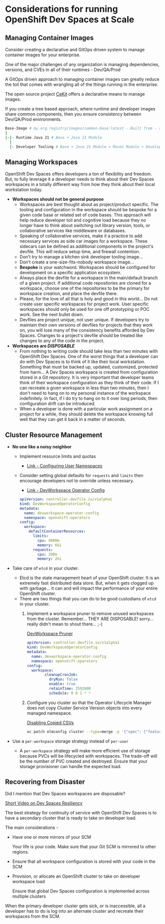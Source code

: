 # Considerations for running OpenShift Dev Spaces at Scale

## Managing Container Images

Consider creating a declarative and GitOps driven system to manage container images for your enterprise.

One of the major challenges of any organization is managing dependencies, versions, and CVEs in all of their runtimes - Dev/QA/Prod

A GitOps driven approach to managing container images can greatly reduce the toil that comes with wrangling all of the things running in the enterprise.

The open source project [CeKit](https://cekit.io) offers a declarative means to manage images.  

If you create a tree based approach, where runtime and developer images share common components, then you ensure consistency between Dev/QA/Prod environments.

```bash
Base-Image # my.org.registry/images/common-base:latest - Built from - registry.access.redhat.com/ubi9 + org specific dependencies
|
|-|- Runtime Java 21 # Base + Java 21 Module
  |
  |- Developer Tooling # Base + Java 21 Module + Maven Module + Developer Common Module
```

## Managing Workspaces

OpenShift Dev Spaces offers developers a ton of flexibility and freedom.  But, to fully leverage it a developer needs to think about their Dev Spaces workspaces in a totally different way from how they think about their local workstation today.

* __Workspaces should not be general purpose__
  * Workspaces are best thought about as project/product specific.  The tooling and configuration in the workspace should be bespoke for a given code base or related set of code bases.  This approach will help reduce developer toil and cognitive load because they no longer have to think about switching out library version, tools, or collaborative services like middleware or databases.
  * Speaking of collaborative services, make it a practice to add necessary services as side car images for a workspace.  These sidecars can be defined as additional components in the project's devfile.  This will reduce setup time, and firewall contention.
  * Don't try to manage a kitchen sink developer tooling image...
  * Don't create a one-size-fits-nobody workspace image...
  * __Bespoke__ is your watchword.  Workspaces should be configured for development on a specific application ecosystem.
  * Always place the devfile for a workspace in the main/default branch of a given project.  If additional code repositories are cloned for a workspace, choose one of the repositories to be the primary for workspace creation, and place the devfile there.
  * Please, for the love of all that is holy and good in this world...  Do not create user specific workspaces for project work.  User specific workspaces should only be used for one off prototyping or POC work.  See the next bullet down. 
  * Devfiles are project unique, not user unique.  If developers try to maintain their own versions of devfiles for projects that they work on, you will lose many of the consistency benefits afforded by Dev Spaces.  Changes to a project's devfile should be treated like changes to any of the code in the project.
* __Workspaces are *DISPOSABLE*__
  * From nothing to writing code should take less than two minutes with OpenShift Dev Spaces.  One of the worst things that a developer can do with Dev Spaces is to think of it like their local workstation.  Something that must be backed up, updated, customized, protected from harm...  A Dev Spaces workspace is created from configuration stored in a Git repository.  It is very important that developer teams think of their workspace configuration as they think of their code.  If I can recreate a given workspace in less than two minutes, then I don't need to hang on to my personal instance of the workspace indefinitely.  In fact, if I do try to hang on to it over long periods, then configuration drift can be introduced.
  * When a developer is done with a particular work assignment on a project for a while, they should delete the workspace knowing full well that they can get it back in a matter of seconds.

## Cluster Resource Management

* __No one like a noisy neighbor__
  * Implement resource limits and quotas
    * [Link - Configuring User Namespaces](https://docs.redhat.com/en/documentation/red_hat_openshift_dev_spaces/3.18/html/administration_guide/configuring-devspaces#configuring-a-user-namespace)
  * Consider setting global defaults for `requests` and `limits` then encourage developers not to override unless necessary.
    * [Link - DevWorkspace Operator Config](https://github.com/devfile/devworkspace-operator/blob/main/docs/dwo-configuration.md)

    ```yaml
    apiVersion: controller.devfile.io/v1alpha1
    kind: DevWorkspaceOperatorConfig
    metadata:
      name: devworkspace-operator-config
      namespace: openshift-operators
    config:
      workspace:
        defaultContainerResources:
          limits:
            cpu: 4000m
            memory: 6Gi
          requests:
            cpu: 200m
            memory: 2Gi
    ```

* Take care of `etcd` in your cluster.
  * Etcd is the state management heart of your OpenShift cluster.  It is an extremely fast distributed data store.  But, when it gets clogged up with garbage...  it can and will impact the performance of your entire OpenShift cluster.
  * There are two things that you can do to be good custodians of `etcd` in your cluster.
    1. Implement a workspace pruner to remove unused workspaces from the cluster.  Remember... THEY ARE DISPOSABLE!  sorry...  really didn't mean to shout there...  ;-)
       
       [DevWorkspace Pruner](https://github.com/devfile/devworkspace-operator/issues/1376)

       ```yaml
       apiVersion: controller.devfile.io/v1alpha1
       kind: DevWorkspaceOperatorConfig
       metadata:
         name: devworkspace-operator-config
         namespace: openshift-operators
       config:
         workspace:
               cleanupCronJob:
                 dryRun: false
                 enable: true
                 retainTime: 2592000
                 schedule: 0 0 1 * *
       ```

    1. Configure you cluster so that the Operator Lifecycle Manager does not copy Cluster Service Version objects into every managed namespace.
       
       [Disabling Copied CSVs](https://docs.openshift.com/container-platform/4.18/operators/admin/olm-config.html#olm-disabling-copied-csvs_olm-config)

        ```bash
        oc patch olmconfig cluster --type=merge -p '{"spec": {"features": {"disableCopiedCSVs": true}}}'
        ```

* Use a `per-workspace` storage strategy instead of `per-user`
  * A `per-workspace` strategy will make more efficient use of storage because PVCs will be lifecycled with workspaces.  The trade-off will be the number of PVC created and destroyed.  Ensure that your storage provisioner can handle the expected load.

## Recovering from Disaster

Did I mention that Dev Spaces workspaces are disposable?

[Short Video on Dev Spaces Resiliency](https://www.youtube.com/watch?v=A0Stdf8wTXA)

The best strategy for continuity of service with OpenShift Dev Spaces is to have a secondary cluster that is ready to take on developer load.

The main considerations -

* Have one or more mirrors of your SCM
  
  Your life is your code.  Make sure that your Git SCM is mirrored to other regions.

* Ensure that all workspace configuration is stored with your code in the SCM

* Provision, or allocate an OpenShift cluster to take on developer workspace load

  Ensure that global Dev Spaces configuration is implemented across multiple clusters

When the primary developer cluster gets sick, or is inaccessible, all a developer has to do is log into an alternate cluster and recreate their workspaces from the SCM.